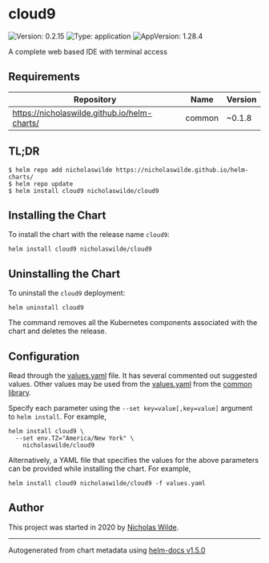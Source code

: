 # cloud9

![Version: 0.2.15](https://img.shields.io/badge/Version-0.2.15-informational?style=flat-square) ![Type: application](https://img.shields.io/badge/Type-application-informational?style=flat-square) ![AppVersion: 1.28.4](https://img.shields.io/badge/AppVersion-1.28.4-informational?style=flat-square)

A complete web based IDE with terminal access

## Requirements

| Repository | Name | Version |
|------------|------|---------|
| https://nicholaswilde.github.io/helm-charts/ | common | ~0.1.8 |

## TL;DR
```console
$ helm repo add nicholaswilde https://nicholaswilde.github.io/helm-charts/
$ helm repo update
$ helm install cloud9 nicholaswilde/cloud9
```

## Installing the Chart
To install the chart with the release name `cloud9`:
```console
helm install cloud9 nicholaswilde/cloud9
```

## Uninstalling the Chart
To uninstall the `cloud9` deployment:
```console
helm uninstall cloud9
```
The command removes all the Kubernetes components associated with the chart and deletes the release.

## Configuration

Read through the [values.yaml](./values.yaml) file. It has several commented out suggested values.
Other values may be used from the [values.yaml](../common/values.yaml) from the [common library](../common).

Specify each parameter using the `--set key=value[,key=value]` argument to `helm install`. For example,
```console
helm install cloud9 \
  --set env.TZ="America/New York" \
    nicholaswilde/cloud9
```

Alternatively, a YAML file that specifies the values for the above parameters can be provided while installing the chart.
For example,
```console
helm install cloud9 nicholaswilde/cloud9 -f values.yaml
```

## Author
This project was started in 2020 by [Nicholas Wilde](https://github.com/nicholaswilde).

----------------------------------------------
Autogenerated from chart metadata using [helm-docs v1.5.0](https://github.com/norwoodj/helm-docs/releases/v1.5.0)
